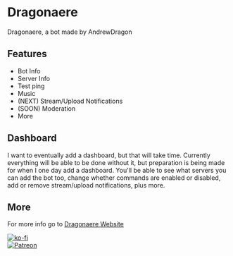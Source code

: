 # Dragonaere

Dragonaere, a bot made by AndrewDragon

## Features

- Bot Info
- Server Info
- Test ping
- Music
- (NEXT) Stream/Upload Notifications
- (SOON) Moderation
- More

## Dashboard

I want to eventually add a dashboard, but that will take time. Currently everything will be able to be done without it, but preparation is being made for when I one day add a dashboard. You'll be able to see what servers you can add the bot too, change whether commands are enabled or disabled, add or remove stream/upload notifications, plus more.

## More

For more info go to [Dragonaere Website](https://www.dragonaere.tech)

[![ko-fi](https://ko-fi.com/img/githubbutton_sm.svg)](https://ko-fi.com/dragonaere)\
[![Patreon](https://cdn.dragonaere.tech/discord/bot-assets/Patreon.png)](https://www.patreon.com/dragonaere)
